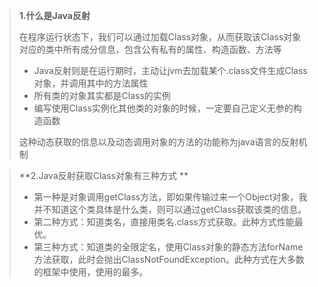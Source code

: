 > **1.什么是Java反射**
>
>   在程序运行状态下，我们可以通过加载Class对象，从而获取该Class对象对应的类中所有成分信息，包含公有私有的属性、构造函数、方法等 
>
> -  Java反射则是在运行期时，主动让jvm去加载某个.class文件生成Class对象，并调用其中的方法属性 
>- 所有类的对象其实都是Class的实例
> - 编写使用Class实例化其他类的对象的时候，一定要自己定义无参的构造函数
>
>  这种动态获取的信息以及动态调用对象的方法的功能称为java语言的反射机制 

>  **2.Java反射获取Class对象有三种方式 ** 
>
> - 第一种是对象调用getClass方法，即如果传输过来一个Object对象，我并不知道这个类具体是什么类，则可以通过getClass获取该类的信息。 
> -  第二种方式：知道类名，直接用类名.class方式获取。此种方式性能最优。 
> -  第三种方式：知道类的全限定名，使用Class对象的静态方法forName方法获取，此时会抛出ClassNotFoundException。此种方式在大多数的框架中使用，使用的最多。 